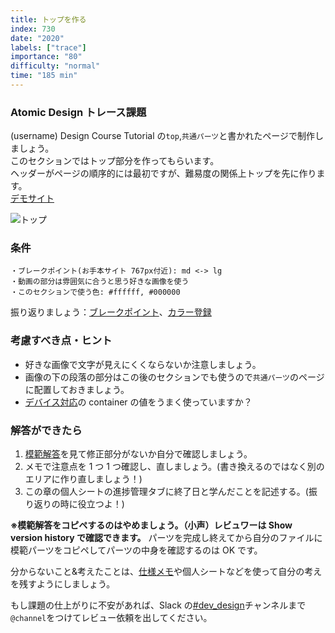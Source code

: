 ```yaml
---
title: トップを作る
index: 730
date: "2020"
labels: ["trace"]
importance: "80"
difficulty: "normal"
time: "185 min"
---
```


### Atomic Design トレース課題

(username) Design Course Tutorial の`top`,`共通パーツ`と書かれたページで制作しましょう。  
このセクションではトップ部分を作ってもらいます。  
ヘッダーがページの順序的には最初ですが、難易度の関係上トップを先に作ります。  
[デモサイト](https://demo.tcd-theme.com/tcd063/)

![トップ](./img/top.png)

### 条件


```
・ブレークポイント(お手本サイト 767px付近): md <-> lg
・動画の部分は雰囲気に合うと思う好きな画像を使う
・このセクションで使う色: #ffffff, #000000
```
振り返りましょう：[ブレークポイント](https://design-basic.netlify.app/web/device/)、[カラー登録](https://design-basic.netlify.app/web/text-color/#:~:text=%E3%81%A6%E3%81%8F%E3%81%A0%E3%81%95%E3%81%84%E3%80%82-,%E3%82%AB%E3%83%A9%E3%83%BC%E3%81%AE%E5%91%BD%E5%90%8D,-%E3%82%AB%E3%83%A9%E3%83%BC%E3%81%AE%E5%91%BD%E5%90%8D)

### 考慮すべき点・ヒント

- 好きな画像で文字が見えにくくならないか注意しましょう。
- 画像の下の段落の部分はこの後のセクションでも使うので`共通パーツ`のページに配置しておきましょう。
- [デバイス対応](/web/device)の container の値をうまく使っていますか？

### 解答ができたら

1. [模範解答](https://www.figma.com/file/ah0c0rbDLSfuDoKFnuS7sl/%E3%83%87%E3%82%B6%E3%82%A4%E3%83%B3%E3%82%B3%E3%83%BC%E3%82%B9%E8%AA%B2%E9%A1%8C%E6%A8%A1%E7%AF%84%E5%9B%9E%E7%AD%94?node-id=19688%3A3291&t=H4fQB8mWD6GC8g6k-0)を見て修正部分がないか自分で確認しましょう。
2. メモで注意点を 1 つ 1 つ確認し、直しましょう。(書き換えるのではなく別のエリアに作り直しましょう！)
3. この章の個人シートの進捗管理タブに終了日と学んだことを記述する。(振り返りの時に役立つよ！)

**※模範解答をコピペするのはやめましょう。（小声）レビュワーは Show version history で確認できます。**
パーツを完成し終えてから自分のファイルに模範パーツをコピペしてパーツの中身を確認するのは OK です。

分からないこと&考えたことは、[仕様メモ](https://www.figma.com/file/ah0c0rbDLSfuDoKFnuS7sl/%E3%83%87%E3%82%B6%E3%82%A4%E3%83%B3%E3%82%B3%E3%83%BC%E3%82%B9%E8%AA%B2%E9%A1%8C%E6%A8%A1%E7%AF%84%E5%9B%9E%E7%AD%94?node-id=20224%3A5123&t=LvFG8CqZSR0wz1bo-4)や個人シートなどを使って自分の考えを残すようにしましょう。

もし課題の仕上がりに不安があれば、Slack の[#dev_design](https://playground-universe.slack.com/archives/CJ3PDBCAZ)チャンネルまで`@channel`をつけてレビュー依頼を出してください。
